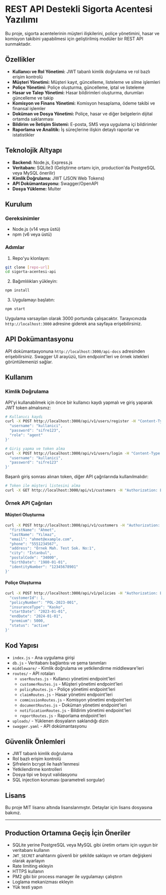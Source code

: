 # REST API Destekli Sigorta Acentesi Yazılımı

Bu proje, sigorta acentelerinin müşteri ilişkilerini, poliçe yönetimini, hasar ve komisyon takibini yapabilmesi için geliştirilmiş modüler bir REST API sunmaktadır.

## Özellikler

- **Kullanıcı ve Rol Yönetimi:** JWT tabanlı kimlik doğrulama ve rol bazlı erişim kontrolü
- **Müşteri Yönetimi:** Müşteri kayıt, güncelleme, listeleme ve silme işlemleri
- **Poliçe Yönetimi:** Poliçe oluşturma, güncelleme, iptal ve listeleme
- **Hasar ve Talep Yönetimi:** Hasar bildirimleri oluşturma, durumları güncelleme ve takip
- **Komisyon ve Finans Yönetimi:** Komisyon hesaplama, ödeme takibi ve finansal işlemler
- **Doküman ve Dosya Yönetimi:** Poliçe, hasar ve diğer belgelerin dijital ortamda saklanması
- **Bildirim ve İletişim Sistemi:** E-posta, SMS veya uygulama içi bildirimler
- **Raporlama ve Analitik:** İş süreçlerine ilişkin detaylı raporlar ve istatistikler

## Teknolojik Altyapı

- **Backend:** Node.js, Express.js
- **Veritabanı:** SQLite3 (Geliştirme ortamı için, production'da PostgreSQL veya MySQL önerilir)
- **Kimlik Doğrulama:** JWT (JSON Web Tokens)
- **API Dokümantasyonu:** Swagger/OpenAPI
- **Dosya Yükleme:** Multer

## Kurulum

### Gereksinimler

- Node.js (v14 veya üstü)
- npm (v6 veya üstü)

### Adımlar

1. Repo'yu klonlayın:
```bash
git clone [repo-url]
cd sigorta-acentesi-api
```

2. Bağımlılıkları yükleyin:
```bash
npm install
```

3. Uygulamayı başlatın:
```bash
npm start
```

Uygulama varsayılan olarak 3000 portunda çalışacaktır. Tarayıcınızda `http://localhost:3000` adresine giderek ana sayfaya erişebilirsiniz.

## API Dokümantasyonu

API dokümantasyonuna `http://localhost:3000/api-docs` adresinden erişebilirsiniz. Swagger UI arayüzü, tüm endpoint'leri ve örnek istekleri görüntülemenizi sağlar.

## Kullanım

### Kimlik Doğrulama

API'yi kullanabilmek için önce bir kullanıcı kaydı yapmalı ve giriş yaparak JWT token almalısınız:

```bash
# Kullanıcı kaydı
curl -X POST http://localhost:3000/api/v1/users/register -H "Content-Type: application/json" -d '{
  "username": "kullanici",
  "password": "sifre123",
  "role": "agent"
}'

# Giriş yapma ve token alma
curl -X POST http://localhost:3000/api/v1/users/login -H "Content-Type: application/json" -d '{
  "username": "kullanici",
  "password": "sifre123"
}'
```

Başarılı giriş sonrası alınan token, diğer API çağrılarında kullanılmalıdır:

```bash
# Token ile müşteri listesini alma
curl -X GET http://localhost:3000/api/v1/customers -H "Authorization: Bearer {TOKEN}"
```

### Örnek API Çağrıları

#### Müşteri Oluşturma

```bash
curl -X POST http://localhost:3000/api/v1/customers -H "Authorization: Bearer {TOKEN}" -H "Content-Type: application/json" -d '{
  "firstName": "Ahmet",
  "lastName": "Yılmaz",
  "email": "ahmet@example.com",
  "phone": "5551234567",
  "address": "Örnek Mah. Test Sok. No:1",
  "city": "İstanbul",
  "postalCode": "34000",
  "birthDate": "1980-01-01",
  "identityNumber": "12345678901"
}'
```

#### Poliçe Oluşturma

```bash
curl -X POST http://localhost:3000/api/v1/policies -H "Authorization: Bearer {TOKEN}" -H "Content-Type: application/json" -d '{
  "customerId": 1,
  "policyNumber": "POL-2023-001",
  "insuranceType": "Kasko",
  "startDate": "2023-01-01",
  "endDate": "2024-01-01",
  "premium": 5000,
  "status": "active"
}'
```

## Kod Yapısı

- `index.js` - Ana uygulama girişi
- `db.js` - Veritabanı bağlantısı ve şema tanımları
- `middleware/` - Kimlik doğrulama ve yetkilendirme middleware'leri
- `routes/` - API rotaları
  - `userRoutes.js` - Kullanıcı yönetimi endpoint'leri
  - `customerRoutes.js` - Müşteri yönetimi endpoint'leri
  - `policyRoutes.js` - Poliçe yönetimi endpoint'leri
  - `claimRoutes.js` - Hasar yönetimi endpoint'leri
  - `commissionRoutes.js` - Komisyon yönetimi endpoint'leri
  - `documentRoutes.js` - Doküman yönetimi endpoint'leri
  - `notificationRoutes.js` - Bildirim yönetimi endpoint'leri
  - `reportRoutes.js` - Raporlama endpoint'leri
- `uploads/` - Yüklenen dosyaların saklandığı dizin
- `swagger.yaml` - API dokümantasyonu

## Güvenlik Önlemleri

- JWT tabanlı kimlik doğrulama
- Rol bazlı erişim kontrolü
- Şifrelerin bcrypt ile hash'lenmesi
- Yetkilendirme kontrolleri
- Dosya tipi ve boyut validasyonu
- SQL injection koruması (parametreli sorgular)

## Lisans

Bu proje MIT lisansı altında lisanslanmıştır. Detaylar için lisans dosyasına bakınız.

---

## Production Ortamına Geçiş İçin Öneriler

- SQLite yerine PostgreSQL veya MySQL gibi üretim ortamı için uygun bir veritabanı kullanın
- `JWT_SECRET` anahtarını güvenli bir şekilde saklayın ve ortam değişkeni olarak ayarlayın
- Rate limiting ekleyin
- HTTPS kullanın
- PM2 gibi bir process manager ile uygulamayı çalıştırın
- Loglama mekanizması ekleyin
- Yük testi yapın 